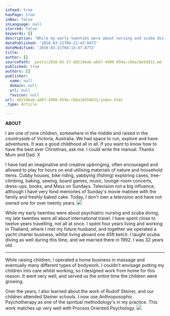 ```yaml
---
inFeed: true
hasPage: true
inNav: false
inLanguage: null
starred: false
keywords: []
description: "While my early twenties were about nursing and scuba diving, my late twenties were all about international travel. I have spent close to twelve years travelling, not all at once. I spent four years living and working in Thailand, where I met my future husband, and together we operated a yacht charter business, whilst living aboard one 45ft ketch. I taught scuba diving as well during this time, and we married there in 1992. I was 32 years old.\_"
datePublished: '2016-03-21T04:21:43.667Z'
dateModified: '2016-03-21T04:13:47.877Z'
title: ''
author: []
sourcePath: _posts/2016-02-27-d82146ab-a667-4990-959a-c6ba18e5dd31.md
published: true
authors: []
publisher:
  name: null
  domain: null
  url: null
  favicon: null
url: d82146ab-a667-4990-959a-c6ba18e5dd31/index.html
_type: Article

---
```

**ABOUT**

I am one of nine children, somewhere in the middle and raised in the countryside of Victoria, Australia. We had space to run, explore and have adventures. It was a good childhood all in all. If you want to know how to have the best ever Christmas, ask me. I could write the manual. Thanks Mum and Dad. X

I have had an imaginative and creative upbringing, often encouraged and allowed to play for hours on end utilising materials of nature and household items. Cubby houses, bike riding, yabbying (fishing) exploring caves, tree-climbing, baking, sewing, board games, music, lounge-room concerts, dress-ups, books, and Mass on Sundays. Television not a big influence,  although I have very fond memories of Sunday's movie matinee with the family and freshly baked cake. Today, I don't own a television and have not owned one for over twenty years. ![](https://the-grid-user-content.s3-us-west-2.amazonaws.com/4a96ccda-56a9-4138-b0f4-67ae69ad9baf.jpg)

While my early twenties were about  psychiatric nursing and scuba diving, my late twenties were all about international travel. I have spent close to twelve years travelling, not all at once. I spent four years living and working in Thailand, where I met my future husband, and together we operated a yacht charter business, whilst living aboard one 45ft ketch. I taught scuba diving as well during this time, and we married there in 1992\. I was 32 years old. 

****

While raising children, I operated a home business in massage and eventually many different types of bodywork. I couldn't envisage putting my children into care whilst working, so I designed work from home for this reason. It went very well, and served us the entire time the children were growing. 

Over the years, I also learned about the work of Rudolf Steiner, and our children attended Steiner schools. I now use Anthroposophic Psychotherapy as one of the spiritual methodology's in my practice. This work matches up very well with Process Oriented Psychology. ![](https://the-grid-user-content.s3-us-west-2.amazonaws.com/29fb1236-d987-4a0b-983d-f9a7f2c3bbc7.jpg)